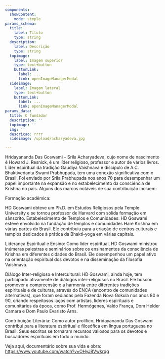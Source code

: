 ```yaml
---
components:
  showContent:
    mode: simple
params_schema:
  title:
    label: Título
    type: string
  description:
    label: Descrição
    type: string
  topimage:
    label: Imagem superior
    type: text+button
    buttonLink:
      label: ...
      link: openImageManagerModal
  sideimage:
    label: Imagem lateral
    type: text+button
    buttonLink:
      label: ...
      link: openImageManagerModal
params_data:
  title: O fundador
  description: ''
  topimage: ''
  img: ''
  descricao: rrrr
  sideimage: /upload/acharyadeva.jpg

---
```


Hridayananda Das Goswami – Srila Acharyadeva, cujo nome de nascimento é Howard J. Resnick, é um líder religioso, professor e autor de vários livros. Líder espiritual da tradição Gaudiya Vaishnava e discípulo de A.C. Bhaktivedanta Swami Prabhupada, tem uma conexão significativa com o Brasil. Foi enviado por Srila Prabhupada nos anos 70 para desempenhar um papel importante na expansão e no estabelecimento da consciência de Krishna no país. Alguns dos marcos notáveis de sua contribuição incluem:

Formação acadêmica:

HD Goswami obteve um Ph.D. em Estudos Religiosos pela Temple University e se tornou professor de Harvard com sólida formação em sânscrito.
Estabelecimento de Templos e Comunidades:
HD Goswami esteve envolvido na fundação de templos e comunidades Hare Krishna em várias partes do Brasil. Ele contribuiu para a criação de centros culturais e templos dedicados à prática da Bhakti-yoga em várias capitais.


Liderança Espiritual e Ensino:
Como líder espiritual, HD Goswami ministrou inúmeras palestras e seminários sobre os ensinamentos da consciência de Krishna em diferentes cidades do Brasil. Ele desempenhou um papel ativo na orientação espiritual dos devotos e na disseminação da filosofia Vaishnava.


Diálogo Inter-religioso e Intercultural:
HD Goswami, ainda hoje, tem participado ativamente de diálogos inter-religiosos no Brasil. Ele buscou promover a compreensão e a harmonia entre diferentes tradições espirituais e de culturas, através do ENCA (encontro de comunidades alternativas), que foram sediadas pela Fazenda Nova Gokula nos anos 80 e 90, criando respeitosos laços com artistas, líderes espirituais e comunitários da época, como Prof. Hermógenes, Valdo França, Dom Helder Camara e Dom Paulo Evaristo Arns.


Contribuição Literária:
Como autor prolífico, Hridayananda Das Goswami contribui para a literatura espiritual e filosófica em língua portuguesa no Brasil. Seus escritos se tornaram recursos valiosos para os devotos e buscadores espirituais em todo o mundo.

Veja aqui, documentário sobre sua vida e obra:
https://www.youtube.com/watch?v=OHyJ8Vwkrqg